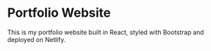 # Portfolio Website
This is my portfolio website built in React, styled with Bootstrap and deployed on Netlify.

